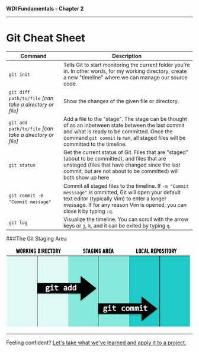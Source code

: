 **WDI Fundamentals - Chapter 2**

---

# Git Cheat Sheet

Command | Description
---|---
`git init` | Tells Git to start monitoring the current folder you're in. In other words, for my working directory, create a new "timeline" where we can manage our source code.
`git diff path/to/file` _[can take a directory or file]_ | Show the changes of the given file or directory.
`git add path/to/file` _[can take a directory or file]_ | Add a file to the "stage". The stage can be thought of as an inbetween state between the last commit and what is ready to be committed. Once the command `git commit` is run, all staged files will be committed to the timeline.
`git status` | Get the current status of Git. Files that are "staged" (about to be committed), and files that are unstaged (files that have changed since the last commit, but are not about to be committed) will both show up here
`git commit -m "Commit message"` | Commit all staged files to the timeline. If `-m "Commit messsage"` is ommitted, Git will open your default text editor (typically Vim) to enter a longer message. If for any reason Vim is opened, you can close it by typing `:q`.
`git log` | Visualize the timeline. You can scroll with the arrow keys or `j`, `k`, and it can be exited by typing `q`.


###The Git Staging Area

![Git Staging Area](../assets/chapter2/add_commit.png)

---

Feeling confident? [Let's take what we've learned and apply it to a project.](09_assessment.md)
